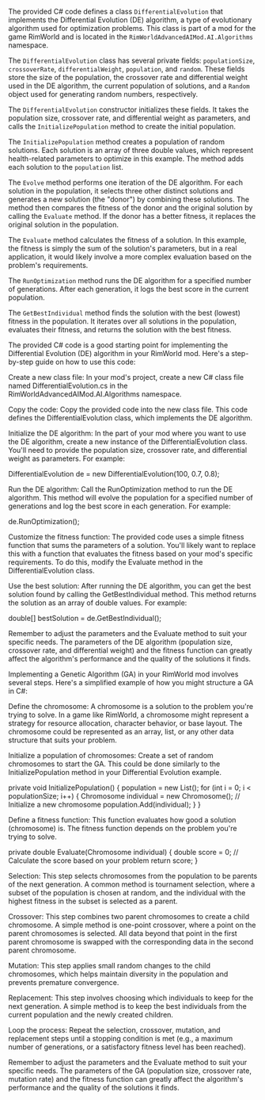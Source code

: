 The provided C# code defines a class `DifferentialEvolution` that implements the Differential Evolution (DE) algorithm, a type of evolutionary algorithm used for optimization problems. This class is part of a mod for the game RimWorld and is located in the `RimWorldAdvancedAIMod.AI.Algorithms` namespace.

The `DifferentialEvolution` class has several private fields: `populationSize`, `crossoverRate`, `differentialWeight`, `population`, and `random`. These fields store the size of the population, the crossover rate and differential weight used in the DE algorithm, the current population of solutions, and a `Random` object used for generating random numbers, respectively.

The `DifferentialEvolution` constructor initializes these fields. It takes the population size, crossover rate, and differential weight as parameters, and calls the `InitializePopulation` method to create the initial population.

The `InitializePopulation` method creates a population of random solutions. Each solution is an array of three double values, which represent health-related parameters to optimize in this example. The method adds each solution to the `population` list.

The `Evolve` method performs one iteration of the DE algorithm. For each solution in the population, it selects three other distinct solutions and generates a new solution (the "donor") by combining these solutions. The method then compares the fitness of the donor and the original solution by calling the `Evaluate` method. If the donor has a better fitness, it replaces the original solution in the population.

The `Evaluate` method calculates the fitness of a solution. In this example, the fitness is simply the sum of the solution's parameters, but in a real application, it would likely involve a more complex evaluation based on the problem's requirements.

The `RunOptimization` method runs the DE algorithm for a specified number of generations. After each generation, it logs the best score in the current population.

The `GetBestIndividual` method finds the solution with the best (lowest) fitness in the population. It iterates over all solutions in the population, evaluates their fitness, and returns the solution with the best fitness.

The provided C# code is a good starting point for implementing the Differential Evolution (DE) algorithm in your RimWorld mod. Here's a step-by-step guide on how to use this code:

Create a new class file: In your mod's project, create a new C# class file named DifferentialEvolution.cs in the RimWorldAdvancedAIMod.AI.Algorithms namespace.

Copy the code: Copy the provided code into the new class file. This code defines the DifferentialEvolution class, which implements the DE algorithm.

Initialize the DE algorithm: In the part of your mod where you want to use the DE algorithm, create a new instance of the DifferentialEvolution class. You'll need to provide the population size, crossover rate, and differential weight as parameters. For example:

DifferentialEvolution de = new DifferentialEvolution(100, 0.7, 0.8);

Run the DE algorithm: Call the RunOptimization method to run the DE algorithm. This method will evolve the population for a specified number of generations and log the best score in each generation. For example:

de.RunOptimization();

Customize the fitness function: The provided code uses a simple fitness function that sums the parameters of a solution. You'll likely want to replace this with a function that evaluates the fitness based on your mod's specific requirements. To do this, modify the Evaluate method in the DifferentialEvolution class.

Use the best solution: After running the DE algorithm, you can get the best solution found by calling the GetBestIndividual method. This method returns the solution as an array of double values. For example:

double[] bestSolution = de.GetBestIndividual();

Remember to adjust the parameters and the Evaluate method to suit your specific needs. The parameters of the DE algorithm (population size, crossover rate, and differential weight) and the fitness function can greatly affect the algorithm's performance and the quality of the solutions it finds.

Implementing a Genetic Algorithm (GA) in your RimWorld mod involves several steps. Here's a simplified example of how you might structure a GA in C#:

Define the chromosome: A chromosome is a solution to the problem you're trying to solve. In a game like RimWorld, a chromosome might represent a strategy for resource allocation, character behavior, or base layout. The chromosome could be represented as an array, list, or any other data structure that suits your problem.

Initialize a population of chromosomes: Create a set of random chromosomes to start the GA. This could be done similarly to the InitializePopulation method in your Differential Evolution example.

private void InitializePopulation()
{
    population = new List<Chromosome>();
    for (int i = 0; i < populationSize; i++)
    {
        Chromosome individual = new Chromosome(); // Initialize a new chromosome
        population.Add(individual);
    }
}

Define a fitness function: This function evaluates how good a solution (chromosome) is. The fitness function depends on the problem you're trying to solve.

private double Evaluate(Chromosome individual)
{
    double score = 0;
    // Calculate the score based on your problem
    return score;
}

Selection: This step selects chromosomes from the population to be parents of the next generation. A common method is tournament selection, where a subset of the population is chosen at random, and the individual with the highest fitness in the subset is selected as a parent.

Crossover: This step combines two parent chromosomes to create a child chromosome. A simple method is one-point crossover, where a point on the parent chromosomes is selected. All data beyond that point in the first parent chromosome is swapped with the corresponding data in the second parent chromosome.

Mutation: This step applies small random changes to the child chromosomes, which helps maintain diversity in the population and prevents premature convergence.

Replacement: This step involves choosing which individuals to keep for the next generation. A simple method is to keep the best individuals from the current population and the newly created children.

Loop the process: Repeat the selection, crossover, mutation, and replacement steps until a stopping condition is met (e.g., a maximum number of generations, or a satisfactory fitness level has been reached).

Remember to adjust the parameters and the Evaluate method to suit your specific needs. The parameters of the GA (population size, crossover rate, mutation rate) and the fitness function can greatly affect the algorithm's performance and the quality of the solutions it finds.


